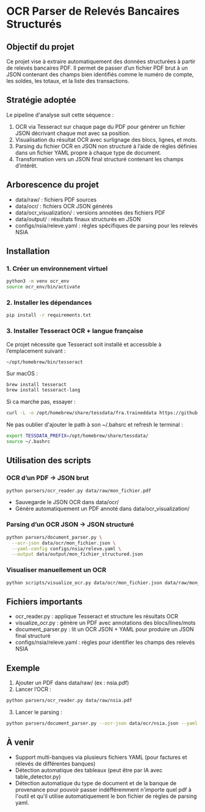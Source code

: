 # OCR Parser de Relevés Bancaires Structurés

## Objectif du projet

Ce projet vise à extraire automatiquement des données structurées à partir de relevés bancaires PDF. Il permet de passer d’un fichier PDF brut à un JSON contenant des champs bien identifiés comme le numéro de compte, les soldes, les totaux, et la liste des transactions.

## Stratégie adoptée

Le pipeline d'analyse suit cette séquence :

1. OCR via Tesseract sur chaque page du PDF pour générer un fichier JSON décrivant chaque mot avec sa position.
2. Visualisation du résultat OCR avec surlignage des blocs, lignes, et mots.
3. Parsing du fichier OCR en JSON non structuré à l’aide de règles définies dans un fichier YAML propre à chaque type de document.
4. Transformation vers un JSON final structuré contenant les champs d’intérêt.

## Arborescence du projet

- data/raw/ : fichiers PDF sources
- data/ocr/ : fichiers OCR JSON générés
- data/ocr_visualization/ : versions annotées des fichiers PDF
- data/output/ : résultats finaux structurés en JSON
- configs/nsia/releve.yaml : règles spécifiques de parsing pour les relevés NSIA

## Installation


### 1. Créer un environnement virtuel
```bash 
python3 -m venv ocr_env
source ocr_env/bin/activate
```
### 2. Installer les dépendances
```bash
pip install -r requirements.txt
```
### 3. Installer Tesseract OCR + langue française

Ce projet nécessite que Tesseract soit installé et accessible à l’emplacement suivant :
```path
~/opt/homebrew/bin/tesseract
```
Sur macOS :

```bash
brew install tesseract
brew install tesseract-lang
```

Si ca marche pas, essayer : 
```bash 
curl -L -o /opt/homebrew/share/tessdata/fra.traineddata https://github.com/tesseract-ocr/tessdata/raw/master/fra.traineddata
``` 

Ne pas oublier d'ajouter le path à son ~/.bahsrc et refresh le terminal : 
```bash 
export TESSDATA_PREFIX=/opt/homebrew/share/tessdata/
source ~/.bashrc 
```

##  Utilisation des scripts

###  OCR d’un PDF → JSON brut

```bash
python parsers/ocr_reader.py data/raw/mon_fichier.pdf
```
- Sauvegarde le JSON OCR dans data/ocr/
- Génère automatiquement un PDF annoté dans data/ocr_visualization/

###  Parsing d’un OCR JSON → JSON structuré
```bash
python parsers/document_parser.py \
  --ocr-json data/ocr/mon_fichier.json \
  --yaml-config configs/nsia/releve.yaml \
  --output data/output/mon_fichier_structured.json
```
### Visualiser manuellement un OCR
```bash
python scripts/visualize_ocr.py data/ocr/mon_fichier.json data/raw/mon_fichier.pdf
```
##  Fichiers importants

- ocr_reader.py : applique Tesseract et structure les résultats OCR
- visualize_ocr.py : génère un PDF avec annotations des blocs/lines/mots
- document_parser.py : lit un OCR JSON + YAML pour produire un JSON final structuré
- configs/nsia/releve.yaml : règles pour identifier les champs des relevés NSIA

## Exemple

1. Ajouter un PDF dans data/raw/ (ex : nsia.pdf)
2. Lancer l’OCR : 
```bash
python parsers/ocr_reader.py data/raw/nsia.pdf
```
3. Lancer le parsing : 
```bash
python parsers/document_parser.py --ocr-json data/ocr/nsia.json --yaml-config configs/nsia/releve.yaml --output data/output/nsia_structured.json
```

##  À venir

- Support multi-banques via plusieurs fichiers YAML (pour factures et rélevés de différentes banques)
- Détection automatique des tableaux (peut être par IA avec table_detector.py)
- Détection automatique du type de document et de la banque de provenance pour pouvoir passer indéfféremment n'importe quel pdf à l'outil et qu'il utilise automatiquement le bon fichier de règles de parsing yaml. 
